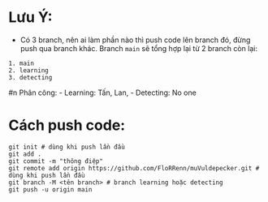 # Lưu Ý:
+ Có 3 branch, nên ai làm phần nào thì push code lên branch đó, đừng push qua branch khác. Branch `main` sẽ tổng hợp lại từ 2 branch còn lại:
```
1. main
2. learning
3. detecting
```
#n Phân công:
    - Learning: Tấn, Lan, 
    - Detecting: No one

# Cách push code:
```shell
git init # dùng khi push lần đầu
git add .
git commit -m "thông điệp"
git remote add origin https://github.com/FloRRenn/muVuldepecker.git # dùng khi push lần đầu
git branch -M <tên branch> # branch learning hoặc detecting
git push -u origin main
```
